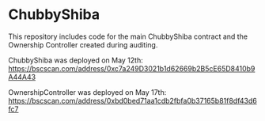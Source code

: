 # ChubbyShiba

This repository includes code for the main ChubbyShiba contract and the Ownership Controller created during auditing.

ChubbyShiba was deployed on May 12th:
https://bscscan.com/address/0xc7a249D3021b1d62669b2B5cE65D8410b9A44A43

OwnershipController was deployed on May 17th:
https://bscscan.com/address/0xbd0bed71aa1cdb2fbfa0b37165b81f8df43d6fc7
